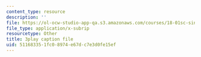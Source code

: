 ```yaml
---
content_type: resource
description: ''
file: https://ol-ocw-studio-app-qa.s3.amazonaws.com/courses/18-01sc-single-variable-calculus-fall-2010/511683351fc08974e67dc7e3d0fe15ef_7K1sB05pE0A.srt
file_type: application/x-subrip
resourcetype: Other
title: 3play caption file
uid: 51168335-1fc0-8974-e67d-c7e3d0fe15ef
---
```

